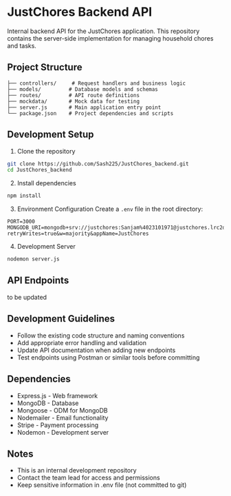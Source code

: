# JustChores Backend API

Internal backend API for the JustChores application. This repository contains the server-side implementation for managing household chores and tasks.

## Project Structure

```
├── controllers/     # Request handlers and business logic
├── models/         # Database models and schemas
├── routes/         # API route definitions
├── mockdata/       # Mock data for testing
├── server.js       # Main application entry point
└── package.json    # Project dependencies and scripts
```

## Development Setup

1. Clone the repository
```bash
git clone https://github.com/Sash225/JustChores_backend.git
cd JustChores_backend
```

2. Install dependencies
```bash
npm install
```

3. Environment Configuration
Create a `.env` file in the root directory:
```
PORT=3000
MONGODB_URI=mongodb+srv://justchores:Sanjam%4023101971@justchores.lrc2dv8.mongodb.net/justChores?retryWrites=true&w=majority&appName=JustChores
```

4. Development Server
```bash
nodemon server.js
```

## API Endpoints

to be updated

## Development Guidelines

- Follow the existing code structure and naming conventions
- Add appropriate error handling and validation
- Update API documentation when adding new endpoints
- Test endpoints using Postman or similar tools before committing

## Dependencies

- Express.js - Web framework
- MongoDB - Database
- Mongoose - ODM for MongoDB
- Nodemailer - Email functionality
- Stripe - Payment processing
- Nodemon - Development server

## Notes

- This is an internal development repository
- Contact the team lead for access and permissions
- Keep sensitive information in .env file (not committed to git) 